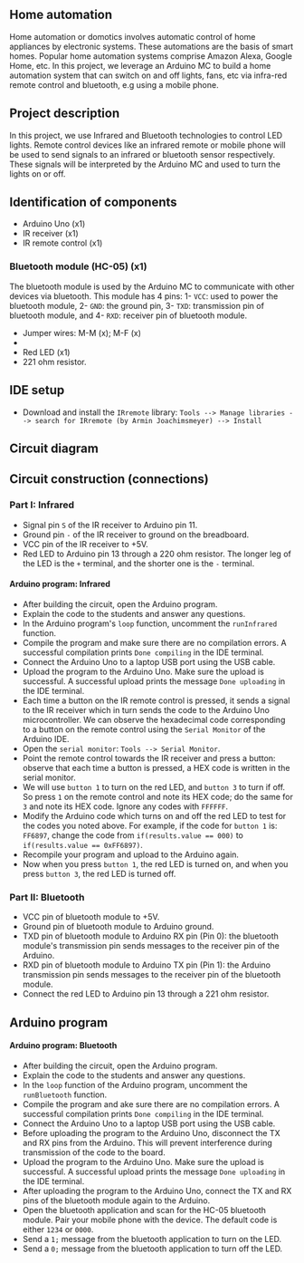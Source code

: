 ## Home automation
Home automation or domotics involves automatic control of home appliances by electronic systems. These automations are the basis of smart homes. Popular home
automation systems comprise Amazon Alexa, Google Home, etc. In this project, we leverage an Arduino MC to build a home automation system that can
switch on and off lights, fans, etc via infra-red remote control and bluetooth, e.g using a mobile phone.

## Project description
In this project, we use Infrared and Bluetooth technologies to control LED lights. Remote control devices like an infrared remote or mobile phone will be used to send signals to an infrared or bluetooth sensor respectively.
These signals will be interpreted by the Arduino MC and used to turn the lights on or off.

## Identification of components
- Arduino Uno (x1)
- IR receiver (x1)
- IR remote control (x1)


### Bluetooth module (HC-05) (x1)
The bluetooth module is used by the Arduino MC to communicate with other devices via bluetooth. This module has 4 pins: 1- `VCC`: used to power the bluetooth module, 2- `GND`: the ground pin, 3- `TXD`: transmission pin of bluetooth module, and 4- `RXD`: receiver pin of bluetooth module. 



- Jumper wires: M-M (x); M-F (x)
- 
- Red LED (x1)
- 221 ohm resistor.

## IDE setup
- Download and install the `IRremote` library: `Tools --> Manage libraries --> search for IRremote (by Armin Joachimsmeyer) --> Install`

## Circuit diagram


## Circuit construction (connections)

### Part I: Infrared
- Signal pin `S` of the IR receiver to Arduino pin 11.
- Ground pin `-` of the IR receiver to ground on the breadboard.
- VCC pin of the IR receiver to +5V.
- Red LED to Arduino pin 13 through a 220 ohm resistor. The longer leg of the LED is the `+` terminal, and the shorter one is the `-` terminal.

#### Arduino program: Infrared
- After building the circuit, open the Arduino program.
- Explain the code to the students and answer any questions.
- In the Arduino program's `loop` function, uncomment the `runInfrared` function.
- Compile the program and make sure there are no compilation errors. A successful compilation prints `Done compiling` in the IDE terminal.
- Connect the Arduino Uno to a laptop USB port using the USB cable.
- Upload the program to the Arduino Uno. Make sure the upload is successful. A successful upload prints the message `Done uploading` in the IDE terminal.
- Each time a button on the IR remote control is pressed, it sends a signal to the IR receiver which in turn sends the code to the Arduino Uno microcontroller. We can observe the hexadecimal code corresponding to a button on the remote control using the `Serial Monitor` of the Arduino IDE. 
- Open the `serial monitor`: `Tools --> Serial Monitor`. 
- Point the remote control towards the IR receiver and press a button: observe that each time a button is pressed, a HEX code is written in the serial monitor. 
- We will use `button 1` to turn on the red LED, and `button 3` to turn if off. So press `1` on the remote control and note its HEX code; do the same for `3` and note its HEX code. Ignore any codes with `FFFFFF`.
- Modify the Arduino code which turns on and off the red LED to test for the codes you noted above. For example, if the code for `button 1` is: `FF6897`, change the code from `if(results.value == 000)` to `if(results.value == 0xFF6897)`.
- Recompile your program and upload to the Arduino again.
- Now when you press `button 1`, the red LED is turned on, and when you press `button 3`, the red LED is turned off.

### Part II: Bluetooth
- VCC pin of bluetooth module to +5V.
- Ground pin of bluetooth module to Arduino ground.
- TXD pin of bluetooth module to Arduino RX pin (Pin 0): the bluetooth module's transmission pin sends messages to the receiver pin of the Arduino.
- RXD pin of bluetooth module to Arduino TX pin (Pin 1): the Arduino transmission pin sends messages to the receiver pin of the bluetooth module.
- Connect the red LED to Arduino pin 13 through a 221 ohm resistor.
## Arduino program

#### Arduino program: Bluetooth
- After building the circuit, open the Arduino program.
- Explain the code to the students and answer any questions.
- In the `loop` function of the Arduino program, uncomment the `runBluetooth` function. 
- Compile the program and ake sure there are no compilation errors. A successful compilation prints `Done compiling` in the IDE terminal.
- Connect the Arduino Uno to a laptop USB port using the USB cable.
- Before uploading the program to the Arduino Uno, disconnect the TX and RX pins from the Arduino. This will prevent interference during transmission of the code to the board.
- Upload the program to the Arduino Uno. Make sure the upload is successful. A successful upload prints the message `Done uploading` in the IDE terminal.
- After uploading the program to the Arduino Uno, connect the TX and RX pins of the bluetooth module again to the Arduino.
- Open the bluetooth application and scan for the HC-05 bluetooth module. Pair your mobile phone with the device. The default code is either `1234` or `0000`.
- Send a `1;` message from the bluetooth application to turn on the LED. 
- Send a `0;` message from the bluetooth application to turn off the LED. 
